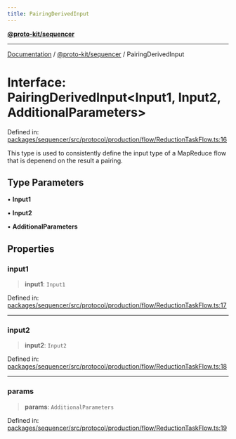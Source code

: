 ```yaml
---
title: PairingDerivedInput
---
```


[**@proto-kit/sequencer**](../README.md)

***

[Documentation](../../../README.md) / [@proto-kit/sequencer](../README.md) / PairingDerivedInput

# Interface: PairingDerivedInput\<Input1, Input2, AdditionalParameters\>

Defined in: [packages/sequencer/src/protocol/production/flow/ReductionTaskFlow.ts:16](https://github.com/proto-kit/framework/blob/b953c754e500c62f01fbbd6d09adfb2f5577269d/packages/sequencer/src/protocol/production/flow/ReductionTaskFlow.ts#L16)

This type is used to consistently define the input type of a MapReduce flow
 that is depenend on the result a pairing.

## Type Parameters

• **Input1**

• **Input2**

• **AdditionalParameters**

## Properties

### input1

> **input1**: `Input1`

Defined in: [packages/sequencer/src/protocol/production/flow/ReductionTaskFlow.ts:17](https://github.com/proto-kit/framework/blob/b953c754e500c62f01fbbd6d09adfb2f5577269d/packages/sequencer/src/protocol/production/flow/ReductionTaskFlow.ts#L17)

***

### input2

> **input2**: `Input2`

Defined in: [packages/sequencer/src/protocol/production/flow/ReductionTaskFlow.ts:18](https://github.com/proto-kit/framework/blob/b953c754e500c62f01fbbd6d09adfb2f5577269d/packages/sequencer/src/protocol/production/flow/ReductionTaskFlow.ts#L18)

***

### params

> **params**: `AdditionalParameters`

Defined in: [packages/sequencer/src/protocol/production/flow/ReductionTaskFlow.ts:19](https://github.com/proto-kit/framework/blob/b953c754e500c62f01fbbd6d09adfb2f5577269d/packages/sequencer/src/protocol/production/flow/ReductionTaskFlow.ts#L19)
